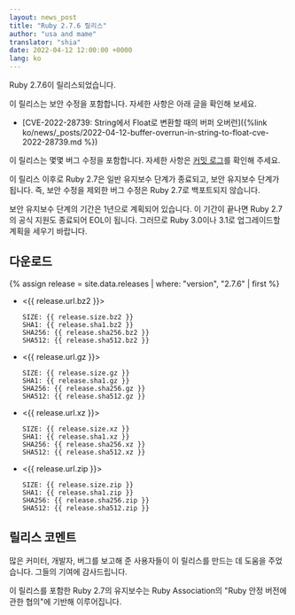 ```yaml
---
layout: news_post
title: "Ruby 2.7.6 릴리스"
author: "usa and mame"
translator: "shia"
date: 2022-04-12 12:00:00 +0000
lang: ko
---
```


Ruby 2.7.6이 릴리스되었습니다.

이 릴리스는 보안 수정을 포함합니다.
자세한 사항은 아래 글을 확인해 보세요.

* [CVE-2022-28739: String에서 Float로 변환할 때의 버퍼 오버런]({%link ko/news/_posts/2022-04-12-buffer-overrun-in-string-to-float-cve-2022-28739.md %})

이 릴리스는 몇몇 버그 수정을 포함합니다.
자세한 사항은 [커밋 로그](https://github.com/ruby/ruby/compare/v2_7_5...v2_7_6)를 확인해 주세요.

이 릴리스 이후로 Ruby 2.7은 일반 유지보수 단계가 종료되고, 보안 유지보수 단계가 됩니다.
즉, 보안 수정을 제외한 버그 수정은 Ruby 2.7로 백포트되지 않습니다.

보안 유지보수 단계의 기간은 1년으로 계획되어 있습니다.
이 기간이 끝나면 Ruby 2.7의 공식 지원도 종료되어 EOL이 됩니다.
그러므로 Ruby 3.0이나 3.1로 업그레이드할 계획을 세우기 바랍니다.

## 다운로드

{% assign release = site.data.releases | where: "version", "2.7.6" | first %}

* <{{ release.url.bz2 }}>

      SIZE: {{ release.size.bz2 }}
      SHA1: {{ release.sha1.bz2 }}
      SHA256: {{ release.sha256.bz2 }}
      SHA512: {{ release.sha512.bz2 }}

* <{{ release.url.gz }}>

      SIZE: {{ release.size.gz }}
      SHA1: {{ release.sha1.gz }}
      SHA256: {{ release.sha256.gz }}
      SHA512: {{ release.sha512.gz }}

* <{{ release.url.xz }}>

      SIZE: {{ release.size.xz }}
      SHA1: {{ release.sha1.xz }}
      SHA256: {{ release.sha256.xz }}
      SHA512: {{ release.sha512.xz }}

* <{{ release.url.zip }}>

      SIZE: {{ release.size.zip }}
      SHA1: {{ release.sha1.zip }}
      SHA256: {{ release.sha256.zip }}
      SHA512: {{ release.sha512.zip }}

## 릴리스 코멘트

많은 커미터, 개발자, 버그를 보고해 준 사용자들이 이 릴리스를 만드는 데 도움을 주었습니다.
그들의 기여에 감사드립니다.

이 릴리스를 포함한 Ruby 2.7의 유지보수는 Ruby Association의 "Ruby 안정 버전에 관한 협의"에 기반해 이루어집니다.
